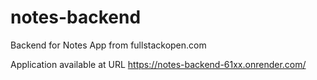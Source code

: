 # notes-backend
Backend for Notes App from fullstackopen.com

Application available at URL https://notes-backend-61xx.onrender.com/
